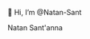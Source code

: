 👋 Hi, I’m @Natan-Sant

Natan Sant'anna
<!---
Natan-Sant/Natan-Sant is a ✨ special ✨ repository because its `README.md` (this file) appears on your GitHub profile.
You can click the Preview link to take a look at your changes.
--->

